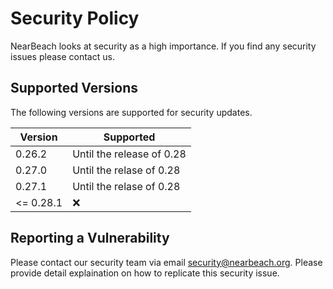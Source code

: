 # Security Policy

NearBeach looks at security as a high importance. If you find any security issues please contact us.

## Supported Versions

The following versions are supported for security updates.

| Version | Supported          |
| ------- | ------------------ |
| 0.26.2  | Until the release of 0.28 |
| 0.27.0  | Until the relase of 0.28 |
| 0.27.1  | Until the relase of 0.28 |
| <= 0.28.1 | :x:                |

## Reporting a Vulnerability

Please contact our security team via email security@nearbeach.org. Please provide detail explaination on how to replicate this security issue.
